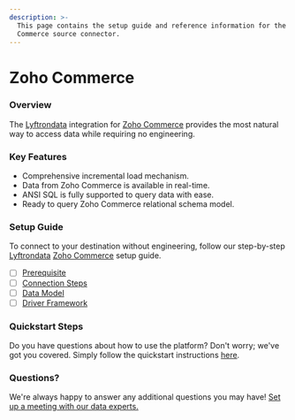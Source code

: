 ```yaml
---
description: >-
  This page contains the setup guide and reference information for the Zoho
  Commerce source connector.
---
```


# Zoho Commerce

### Overview

The [Lyftrondata](https://www.lyftrondata.com/) integration for [Zoho Commerce](https://www.lyftrondata.com/integration/sales-analytics/zoho-commerce/) provides the most natural way to access data while requiring no engineering.

### Key Features

* Comprehensive incremental load mechanism.
* Data from Zoho Commerce is available in real-time.
* ANSI SQL is fully supported to query data with ease.
* Ready to query Zoho Commerce relational schema model.

### Setup Guide

To connect to your destination without engineering, follow our step-by-step [Lyftrondata](https://www.lyftrondata.com/) [Zoho Commerce](https://www.lyftrondata.com/integration/sales-analytics/zoho-commerce/) setup guide.

* [ ] [Prerequisite](prerequisite.md)
* [ ] [Connection Steps](connection-steps.md)
* [ ] [Data Model](data-model/erd.md)
* [ ] [Driver Framework](driver-framework/)

### Quickstart Steps

Do you have questions about how to use the platform? Don't worry; we've got you covered. Simply follow the quickstart instructions [here](broken-reference).

### Questions? <a href="#questions" id="questions"></a>

We're always happy to answer any additional questions you may have! [Set up a meeting with our data experts.](https://www.lyftrondata.com/book-a-meeting/)
